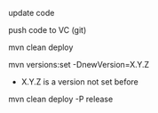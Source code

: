 update code

push code to VC (git)

mvn clean deploy

mvn versions:set -DnewVersion=X.Y.Z

* X.Y.Z is a version not set before

mvn clean deploy -P release